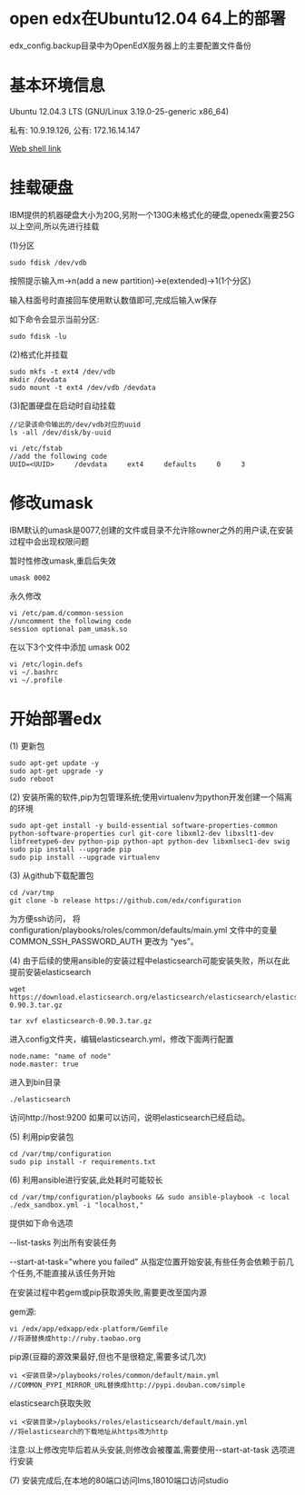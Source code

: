 open edx在Ubuntu12.04 64上的部署
======

edx_config.backup目录中为OpenEdX服务器上的主要配置文件备份

基本环境信息
======
Ubuntu 12.04.3 LTS (GNU/Linux 3.19.0-25-generic x86_64)

私有: 10.9.19.126, 公有: 172.16.14.147

[Web shell link](https://crl.ptopenlab.com:8800/webshell/aTtlMe0hEB6xzZum/)


挂载硬盘
======
IBM提供的机器硬盘大小为20G,另附一个130G未格式化的硬盘,openedx需要25G以上空间,所以先进行挂载

(1)分区

    sudo fdisk /dev/vdb
    
按照提示输入m->n(add a new partition)->e(extended)->1(1个分区)

输入柱面号时直接回车使用默认数值即可,完成后输入w保存

如下命令会显示当前分区:

    sudo fdisk -lu
    
(2)格式化并挂载

    sudo mkfs -t ext4 /dev/vdb
    mkdir /devdata
    sudo mount -t ext4 /dev/vdb /devdata
    
(3)配置硬盘在启动时自动挂载

    //记录该命令输出的/dev/vdb对应的uuid
    ls -all /dev/disk/by-uuid
    
    vi /etc/fstab
    //add the following code
    UUID=<UUID>     /devdata     ext4     defaults     0     3

修改umask
======
IBM默认的umask是0077,创建的文件或目录不允许除owner之外的用户读,在安装过程中会出现权限问题

暂时性修改umask,重启后失效

    umask 0002
    
永久修改

    vi /etc/pam.d/common-session
    //uncomment the following code
    session optional pam_umask.so

在以下3个文件中添加 umask 002  

    vi /etc/login.defs
    vi ~/.bashrc
    vi ~/.profile

开始部署edx
======
(1)
更新包

    sudo apt-get update -y
    sudo apt-get upgrade -y
    sudo reboot

(2)
安装所需的软件,pip为包管理系统;使用virtualenv为python开发创建一个隔离的环境

    sudo apt-get install -y build-essential software-properties-common python-software-properties curl git-core libxml2-dev libxslt1-dev libfreetype6-dev python-pip python-apt python-dev libxmlsec1-dev swig
    sudo pip install --upgrade pip
    sudo pip install --upgrade virtualenv

(3)
从github下载配置包

    cd /var/tmp
    git clone -b release https://github.com/edx/configuration
    
为方便ssh访问，
将 configuration/playbooks/roles/common/defaults/main.yml 文件中的变量 COMMON_SSH_PASSWORD_AUTH 更改为 “yes”。

(4)
由于后续的使用ansible的安装过程中elasticsearch可能安装失败，所以在此提前安装elasticsearch

    wget https://download.elasticsearch.org/elasticsearch/elasticsearch/elasticsearch-0.90.3.tar.gz 

    tar xvf elasticsearch-0.90.3.tar.gz   

进入config文件夹，编辑elasticsearch.yml，修改下面两行配置 

    node.name: "name of node"  
    node.master: true

进入到bin目录 

    ./elasticsearch

访问http://host:9200 如果可以访问，说明elasticsearch已经启动。

(5)
利用pip安装包

    cd /var/tmp/configuration
    sudo pip install -r requirements.txt

(6)
利用ansible进行安装,此处耗时可能较长

    cd /var/tmp/configuration/playbooks && sudo ansible-playbook -c local ./edx_sandbox.yml -i "localhost,"
    
提供如下命令选项 

--list-tasks 列出所有安装任务

--start-at-task="where you failed" 从指定位置开始安装,有些任务会依赖于前几个任务,不能直接从该任务开始
    
在安装过程中若gem或pip获取源失败,需要更改至国内源

gem源:

    vi /edx/app/edxapp/edx-platform/Gemfile
    //将源替换成http://ruby.taobao.org
    
pip源(豆瓣的源效果最好,但也不是很稳定,需要多试几次)

    vi <安装目录>/playbooks/roles/common/default/main.yml
    //COMMON_PYPI_MIRROR_URL替换成http://pypi.douban.com/simple
    
elasticsearch获取失败

    vi <安装目录>/playbooks/roles/elasticsearch/default/main.yml
    //将elasticsearch的下载地址从https改为http
    
注意:以上修改完毕后若从头安装,则修改会被覆盖,需要使用--start-at-task 选项进行安装

(7)
安装完成后,在本地的80端口访问lms,18010端口访问studio
